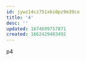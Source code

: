 ```yaml
---
id: jywz14cz751xbi0pz9m39co
title: '4'
desc: ''
updated: 1674699757871
created: 1662429403492
---
```

p4
